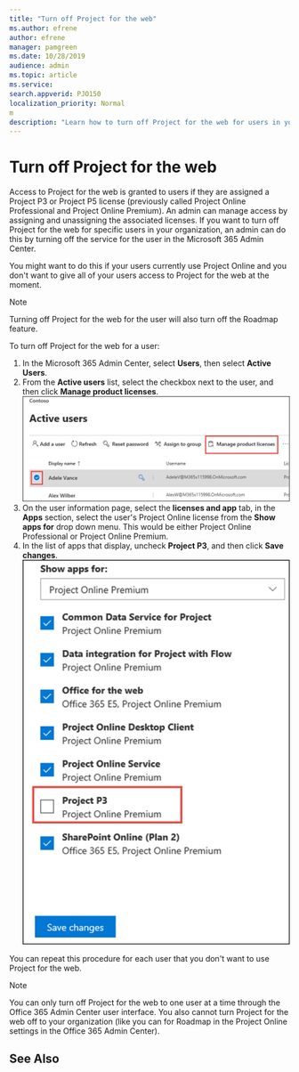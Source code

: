 ```yaml
---
title: "Turn off Project for the web"
ms.author: efrene
author: efrene
manager: pamgreen
ms.date: 10/28/2019
audience: admin
ms.topic: article
ms.service: 
search.appverid: PJO150
localization_priority: Normal
m
description: "Learn how to turn off Project for the web for users in your organization."
---
```


# Turn off Project for the web

Access to Project for the web is granted to users if they are assigned a Project P3 or Project P5 license (previously called Project Online Professional and Project Online Premium). An admin can manage access by assigning and unassigning the associated licenses. If you want to turn off Project for the web for specific users in your organization, an admin can do this by turning off the service for the user in the Microsoft 365 Admin Center.  

You might want to do this if your users currently use Project Online and you don't want to give all of your users access to Project for the web at the moment.

> [!NOTE]
> Turning off Project for the web for the user will also turn off the Roadmap feature.

To turn off Project for the web for a user:

1. In the Microsoft 365 Admin Center, select **Users**, then select **Active Users**.
2. From the **Active users** list, select the checkbox next to the user, and then click **Manage product licenses**.</br>
![Select user](media/activeusers.png)
3.  On the user information page, select the **licenses and app** tab, in the **Apps** section,  select the user's Project Online license from the **Show apps for** drop down menu. This would be either Project Online Professional or Project Online Premium.
4. In the list of apps that display, uncheck **Project P3**, and then click **Save changes**.</br>
![Select user](media/p3service.png)

You can repeat this procedure for each user that you don't want to use Project for the web.

> [!NOTE]
> You can only turn off Project for the web to one user at a time through the Office 365 Admin Center user interface.  You also cannot turn Project for the web off to your organization (like you can for Roadmap in the Project Online settings in the Office 365 Admin Center).

 
## See Also
  
  



